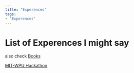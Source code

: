 ```yaml
---
title: "Experences"
tags:
- "Experences"
---
```


# List of Experences I might say
also check [Books](Books.md)

[MIT-WPU Hackathon](notes/MIT-WPU%20Hackaton.md) 

